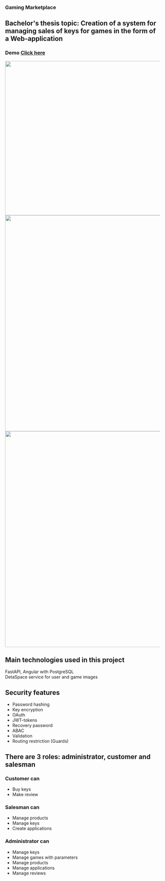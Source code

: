 ### Gaming Marketplace
## Bachelor's thesis topic: Сreation of a system for managing sales of keys for games in the form of a Web-application

### Demo [Click here](https://frontend-gaming-marketplace.vercel.app/auth/login)
<img src="https://github.com/user-attachments/assets/4d766669-bbd7-4c27-8223-f650e0e1070d" width="1200" height="500">
<img src="https://github.com/user-attachments/assets/3d0691a0-48ba-4cb7-a836-507ae1b26c1e" width="1200" height="700">
<img src="https://github.com/user-attachments/assets/42dc0549-d558-4129-b4a3-54e932b28091" width="1200" height="700">

## Main technologies used in this project 
FastAPI, Angular with PostgreSQL </br>
DetaSpace service for user and game images

## Security features
* Password hashing
* Key encryption
* OAuth
* JWT-tokens
* Recovery password
* ABAC
* Validation
* Routing restriction (Guards)

## There are 3 roles: administrator, customer and salesman
### Customer can
* Buy keys
* Make review
### Salesman can
* Manage products
* Manage keys
* Create applications
### Administrator can
* Manage keys
* Manage games with parameters
* Manage products
* Manage applications
* Manage reviews
